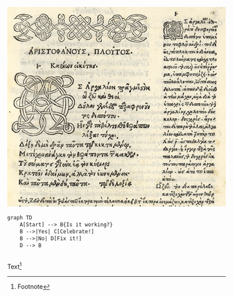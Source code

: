 ![Editio princeps](plots/editio-princeps.jpg)


```mermaid
graph TD
    A[Start] --> B{Is it working?}
    B -->|Yes| C[Celebrate!]
    B -->|No| D[Fix it!]
    D --> B
    
```

Text[^1]

[^1]: Footnote
